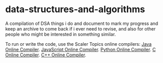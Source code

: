 # data-structures-and-algorithms
A compilation of DSA things i do and document to mark my progress and keep an archive to come back if i ever need to revise, and also for other people who might be interested in something similar.

To run or write the code, use the Scaler Topics online compilers:
[Java Online Compiler](https://www.scaler.com/topics/java/online-java-compiler/).
[JavaScript Online Compiler](https://www.scaler.com/topics/javascript/online-javascript-compiler/).
[Python Online Compiler](https://www.scaler.com/topics/python/online-python-compiler/).
[C Online Compiler](https://www.scaler.com/topics/c/online-c-compiler/).
[C++ Online Compiler](https://www.scaler.com/topics/cpp/online-cpp-compiler/).

